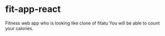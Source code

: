 # fit-app-react
Fitness web app who is looking like clone of fitatu
You will be able to count your calories.
